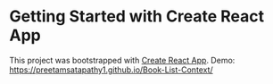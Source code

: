 # Getting Started with Create React App

This project was bootstrapped with [Create React App](https://github.com/facebook/create-react-app).
Demo: https://preetamsatapathy1.github.io/Book-List-Context/

